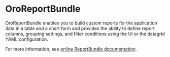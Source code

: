 # OroReportBundle

OroReportBundle enables you to build custom reports for the application data in a table and a chart form and provides the ability to define report columns, grouping settings, and filter conditions using the UI or the datagrid YAML configuration.

For more information, see [online ReportBundle documentation](https://doc.oroinc.com/bundles/platform/ReportBundle/).